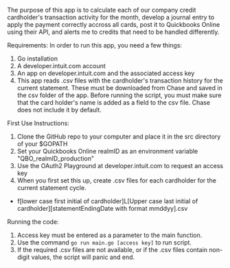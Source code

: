 The purpose of this app is to calculate each of our company credit cardholder's transaction activity for the month, develop a journal entry to apply the payment correctly accross all cards, post it to Quickbooks Online using their API, and alerts me to credits that need to be handled differently.

Requirements:
In order to run this app, you need a few things:
1. Go installation
2. A developer.intuit.com account
3. An app on developer.intuit.com and the associated access key
4. This app reads .csv files with the cardholder's transaction history for the current statement. These must be downloaded from Chase and saved in the csv folder of the app. Before running the script, you must make sure that the card holder's name is added as a field to the csv file. Chase does not include it by default.

First Use Instructions:
1. Clone the GitHub repo to your computer and place it in the src directory of your $GOPATH
2. Set your Quickbooks Online realmID as an environment variable "QBO_realmID_production"
3. Use the OAuth2 Playground at developer.intuit.com to request an access key 
4. When you first set this up, create .csv files for each cardholder for the current statement cycle.
 - f[lower case first initial of cardholder]L[Upper case last initial of cardholder][statementEndingDate with format mmddyy].csv 

Running the code:
1. Access key must be entered as a parameter to the main function.
2. Use the command `go run main.go [access key]` to run script.
3. If the required .csv files are not available, or if the .csv files contain non-digit values, the script will panic and end.